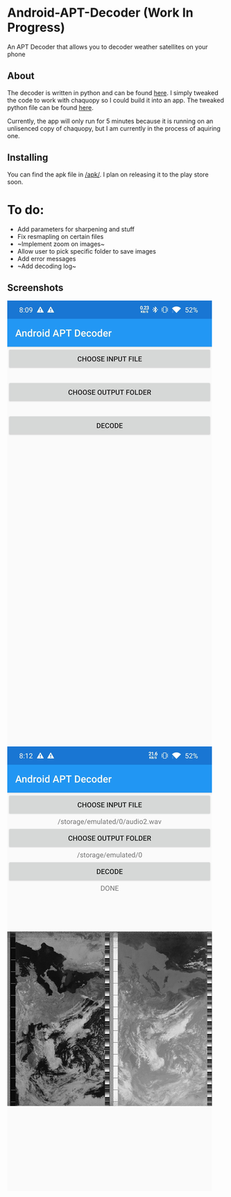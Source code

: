 # Android-APT-Decoder (Work In Progress)
An APT Decoder that allows you to decoder weather satellites on your phone

## About
The decoder is written in python and can be found [here](https://github.com/Chemfinn/apitran-improved/tree/master/apitran-improved). I simply tweaked the code to work with chaquopy so I could build it into an app. The tweaked python file can be found [here](https://github.com/Blobtoe/Android-APT-Decoder/blob/master/app/src/main/python/app.py).

Currently, the app will only run for 5 minutes because it is running on an unlisenced copy of chaquopy, but I am currently in the process of aquiring one.

## Installing
You can find the apk file in [/apk/](https://github.com/Blobtoe/Android-APT-Decoder/blob/master/apk/APT%20Decoder.apk). I plan on releasing it to the play store soon.

# To do:
  - Add parameters for sharpening and stuff
  - Fix resmapling on certain files
  - ~Implement zoom on images~
  - Allow user to pick specific folder to save images
  - Add error messages
  - ~Add decoding log~

## Screenshots
![](https://github.com/Blobtoe/Android-APT-Decoder/blob/master/Screenshot_1.jpg)
![](https://github.com/Blobtoe/Android-APT-Decoder/blob/master/Screenshot_2.jpg)
